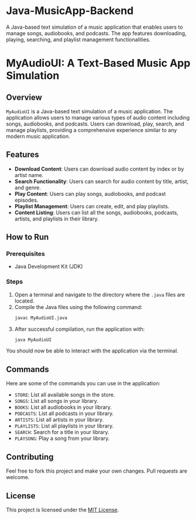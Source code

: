 # Java-MusicApp-Backend
A Java-based text simulation of a music application that enables users to manage songs, audiobooks, and podcasts. The app features downloading, playing, searching, and playlist management functionalities.

# MyAudioUI: A Text-Based Music App Simulation

## Overview
`MyAudioUI` is a Java-based text simulation of a music application. The application allows users to manage various types of audio content including songs, audiobooks, and podcasts. Users can download, play, search, and manage playlists, providing a comprehensive experience similar to any modern music application.

## Features

- **Download Content**: Users can download audio content by index or by artist name.
- **Search Functionality**: Users can search for audio content by title, artist, and genre.
- **Play Content**: Users can play songs, audiobooks, and podcast episodes.
- **Playlist Management**: Users can create, edit, and play playlists.
- **Content Listing**: Users can list all the songs, audiobooks, podcasts, artists, and playlists in their library.
  
## How to Run

### Prerequisites

- Java Development Kit (JDK)

### Steps

1. Open a terminal and navigate to the directory where the `.java` files are located.
2. Compile the Java files using the following command:
    ```bash
    javac MyAudioUI.java
    ```
3. After successful compilation, run the application with:
    ```bash
    java MyAudioUI
    ```
You should now be able to interact with the application via the terminal.
  
## Commands
Here are some of the commands you can use in the application:

- `STORE`: List all available songs in the store.
- `SONGS`: List all songs in your library.
- `BOOKS`: List all audiobooks in your library.
- `PODCASTS`: List all podcasts in your library.
- `ARTISTS`: List all artists in your library.
- `PLAYLISTS`: List all playlists in your library.
- `SEARCH`: Search for a title in your library.
- `PLAYSONG`: Play a song from your library.

## Contributing
Feel free to fork this project and make your own changes. Pull requests are welcome.

## License
This project is licensed under the [MIT License](LICENSE).

